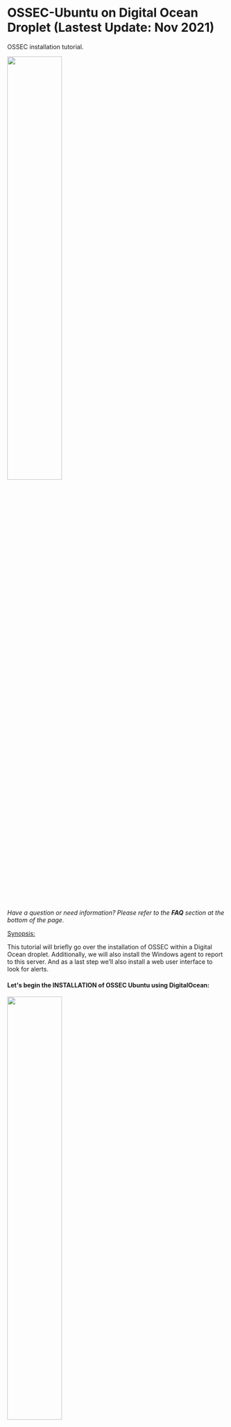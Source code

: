 
# OSSEC-Ubuntu on Digital Ocean Droplet (Lastest Update: Nov 2021)
OSSEC installation tutorial.<br/>

<img src="https://www.ossec.net/wp-content/uploads/2019/01/ossec.png" width=50% height=50%> 

*Have a question or need information? Please refer to the **FAQ** section at the bottom of the page.*

<ins>Synopsis:</ins>

This tutorial will briefly go over the installation of OSSEC within a Digital Ocean droplet.
Additionally, we will also install the Windows agent to report to this server. And as a last step we’ll also install a web user interface to look for alerts.




#### Let's begin the INSTALLATION of OSSEC Ubuntu using DigitalOcean:

<img src="https://images.squarespace-cdn.com/content/v1/5980deaee6f2e1738e18738c/1550165343634-2QDHAJHNQ82KZZ8KY91C/start-here-gif.gif" width=50% height=50%>

Update system sources

**$ sudo apt update** 

<br/>
<br/>

Upgrade packages

**$ sudo apt upgrade -y** 

<br/>
<br/>

Install the packages to build OSSEC from sources.

**$ sudo apt install build-essential gcc make unzip sendmail inotify-tools expect libevent-dev libpcre2-dev libz-dev libssl-dev -y**


<br/>
<br/>


Begin to download OSSEC.

**$ sudo wget -P /opt https://github.com/ossec/ossec-hids/archive/3.6.0.tar.gz**


<br/>
<br/>


Extract them from the tar. Use the following command:

**$ sudo tar -zxf /opt/3.6.0.tar.gz --directory /opt**

<br/>
<br/>


Once downloaded start the installation.

**$ sudo sh /opt/ossec-hids-3.6.0/install.sh**

<br/>
<br/>


The first questions is what language would you like to install OSSEC in on your system.

**$ sudo sh /opt/ossec-hids-3.6.0/install.sh**

<br/>
<br/>



(en/br/cn/de/el/es/fr/hu/it/jp/nl/pl/ru/sr/tr?) [en]:

I’ll choose the default. (Select differently if you want another language.)

Than **PRESS ENTER.**

<br/>
<br/>



Next install the OSSEC script.

OSSEC HIDS v3.6.0 Installation Script - http://www.ossec.net


You are about to start the installation process of the OSSEC HIDS.

You must have a C compiler pre-installed in your system.


- System: Linux ossecman 4.15.0-88-generic

- User: root

- Host: ossecman

**-- Press ENTER to continue or Ctrl-C to abort. --**


<br/>
<br/>



Answer the following questions:

1- What kind of installation do you want (server, agent, local, hybrid or help)?

Type **server**. 

<br/>
<br/>


You'll see.

- Server installation chosen.


Choose where to install OSSEC.

2- Setting up the installation environment.


- Choose where to install the OSSEC HIDS [/var/ossec]:

**Use the default by pressing enter**

<br/>
<br/>



Proceed to configure OSSEC.

3- Configuring the OSSEC HIDS.


3.1- Do you want e-mail notification? (y/n) [y]:

Type **Yes**

<br/>
<br/>



- What's your e-mail address?

Type the **your email** or use **root@localhost**

<br/>
<br/>



3.1- Do you want e-mail notification? (y/n) [y]:

<br/>

Type **Y**

<br/>
<br/>

- What's your e-mail address? root@localhost or your email address.


- We found your SMTP server as: 127.0.0.1 or IP Address of server 


- Do you want to use it? (y/n) [y]:

<br/>

Type **Y**

<br/>
<br/>

Note: This option alerts will be root’s mail account. And they will read similar to this following format.



3.2- Do you want to run the integrity check daemon? (y/n) [y]:

<br/>

Type **Y**


<br/>
<br/>


Time to ask if a rootkit check daemon is of your interest. Why not? 


<br/>

Type **Y**


<br/>
<br/>


3.3- Do you want to run the rootkit detection engine? (y/n) [y]:

<br/>

**Y**


<br/>
<br/>


3.4- Active response allows you to execute a specific

command based on the events received. For example,

you can block an IP address or disable access for

a specific user.

More information at:

http://www.ossec.net/en/manual.html#active-response

- Do you want to enable active response? (y/n) [y]:

If you want strongest security than choose:


<br/>

Type **Y**

<br/>
<br/>


Now we’ll be aksed an interesting question.

- By default, we can enable the host-deny and the

firewall-drop responses. The first one will add

a host to the /etc/hosts.deny and the second one

will block the host on iptables (if linux) or on

ipfilter (if Solaris, FreeBSD or NetBSD).

- They can be used to stop SSHD brute force scans,

portscans and some other forms of attacks. You can

also add them to block on snort events, for example.

- Do you want to enable the firewall-drop response? (y/n) [y]: 

<br/>

Choose **Y**


<br/>
<br/>



If you choose yes you’ll see something like this.


- firewall-drop enabled (local) for levels >= 6

- (_note_an_ip_address_should_appear_here)


Go to next question.


Now, this question will be asked.

Do you want to add more IPs to the white list? (y/n)? [n]:

**Press Enter**

<br/>
<br/>


Next, is enabling system log remotely.


3.5- Do you want to enable remote syslog (port 514 udp)? (y/n) [y]:

**Press Enter**

<br/>
<br/>



Now after all the questions you should see something similar to this message.


3.6- Setting the configuration to analyze the following logs:

-- /var/log/auth.log

-- /var/log/syslog

-- /var/log/dpkg.log


**--- Press ENTER to continue ---**

<br/>
<br/>



The last message from the build will read very similar to this.

- System is Debian (Ubuntu or derivative).

- Init script modified to start OSSEC HIDS during boot.

- Configuration finished properly.

- To start OSSEC HIDS:

/var/ossec/bin/ossec-control start

- To stop OSSEC HIDS:

/var/ossec/bin/ossec-control stop

- The configuration can be viewed or modified at /var/ossec/etc/ossec.conf

Thanks for using the OSSEC HIDS.

If you have any question, suggestion or if you find any bug,

contact us at https://github.com/ossec/ossec-hids or using

our public maillist at

https://groups.google.com/forum/#!forum/ossec-list

More information can be found at http://www.ossec.net

<br/>
<br/>


**--- Press ENTER to finish (maybe more information below). ---**

Click enter and continue.

<img src="https://c.tenor.com/0AVbKGY_MxMAAAAM/check-mark-verified.gif" width=20% height=20%>  

## You server should now be installed and operational.


<br/>
<br/>


<img src="https://i.dlpng.com/static/png/6994062_preview.png" width=50% height=50%>  

# Next, setting up an agent and connecting to the server.

Run the 'manage_agents' to add or remove them:

/var/ossec/bin/manage_agents

More information at:

http://www.ossec.net/en/manual.html#ma



Once OSSEC has been finally installed we need to make systemd aware of it so can can monitor processes related to it with sytem-based tools.

**$ sudo systemctl enable ossec** 

<br/>
<br/>


<img src="https://media4.giphy.com/media/l0Ex9wjSaCkrCuKC4/giphy.gif" width=50% height=50%>

## Congratulations! You've sucessfully installed an OSSEC Server, Agent and Web UI.


# FAQ

**What is OSSEC and how does it work?**

OSSEC is an open-sourced software, that utilizes a Host-based Intrusion Detection System or HIDS. The HID system includes log analysis, routine integrity checks, Windows registry monitoring, rootkit detecting, time-based alerting and active response. Overall, the use of this application is ideal if you want to keep a close eye on all things taking place on your server.


**What does the program do? **


**What problem does the application solve?**

OSSEC aims to solve issues of intrusion on systems that will otherwise go unnoticed if you have no system logging or lack the capacity to protect your server from any unwanted access.




Platforms & Software used.

<img src="https://digital.ai/sites/default/files/pictures/styles/maxwidth_300/public/pt_logos/ossec.png?itok=koaDq_K2" width=15% height=15%> https://www.ossec.net/download-ossec/


<img src="https://meterpreter.org/wp-content/uploads/2018/10/ubuntu.png" width=15% height=15%> https://releases.ubuntu.com/20.04/



<img src="https://upload.wikimedia.org/wikipedia/commons/thumb/f/ff/DigitalOcean_logo.svg/768px-DigitalOcean_logo.svg.png" width=15% height=15%> https://www.digitalocean.com/

<br/>
<br/>

#### This Project was created while attending a course at Bronx Community College.

Special Thanks to Professor Edwin-Reed-Sanchez.

GitHub Written by: Delawn Khudan and Shaina Mirabal

Reference: https://www.adminbyaccident.com/security/how-to-install-ossec-server-on-ubuntu/ by Albert Valbuena

<img src="https://www.cuny.edu/wp-content/uploads/sites/4/page-assets/home-preview/cuny-tuesday/CUNYGive-BCC-ani.gif" width=50% height=50%>



